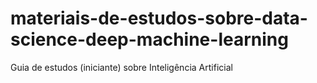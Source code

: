 # materiais-de-estudos-sobre-data-science-deep-machine-learning
 Guia de estudos (iniciante) sobre Inteligência Artificial
